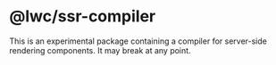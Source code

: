 # @lwc/ssr-compiler

This is an experimental package containing a compiler for server-side rendering components. It may break at any point.
